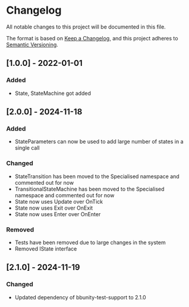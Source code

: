 # Changelog

All notable changes to this project will be documented in this file.

The format is based on [Keep a Changelog](https://keepachangelog.com/en/1.0.0/), and this project adheres to [Semantic Versioning](https://semver.org/spec/v2.0.0.html).


## [1.0.0] - 2022-01-01

### Added

- State, StateMachine got added

## [2.0.0] - 2024-11-18

### Added
- StateParameters can now be used to add large number of states in a single call

### Changed

- StateTransition has been moved to the Specialised namespace and commented out for now
- TransitionalStateMachine has been moved to the Specialised namespace and commented out for now
- State now uses Update over OnTick
- State now uses Exit over OnExit
- State now uses Enter over OnEnter

### Removed

- Tests have been removed due to large changes in the system
- Removed IState interface

## [2.1.0] - 2024-11-19

### Changed

- Updated dependency of bbunity-test-support to 2.1.0